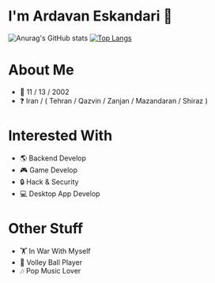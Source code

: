 # I'm <b>Ardavan Eskandari</b> 👋
![Anurag's GitHub stats](https://github-readme-stats.vercel.app/api?username=ardavan8102&show_icons=true&theme=tokyonight)
[![Top Langs](https://github-readme-stats.vercel.app/api/top-langs/?username=ardavan8102&layout=compact)](https://github.com/anuraghazra/github-readme-stats)

# About Me
- 🎂 11 / 13 / 2002 
- ❓ Iran / ( Tehran / Qazvin / Zanjan / Mazandaran / Shiraz )

# Interested With
- 🌎 Backend Develop
- 🎮 Game Develop
- 🔒 Hack & Security
- 💻 Desktop App Develop

# Other Stuff
- 🏋️ In War With Myself
- 🏐 Volley Ball Player
- 🎶 Pop Music Lover

<!--
ardavan8102/ardavan8102 is a ✨ special ✨ repository because its `README.md` (this file) appears on your GitHub profile.
You can click the Preview link to take a look at your changes.
--->
